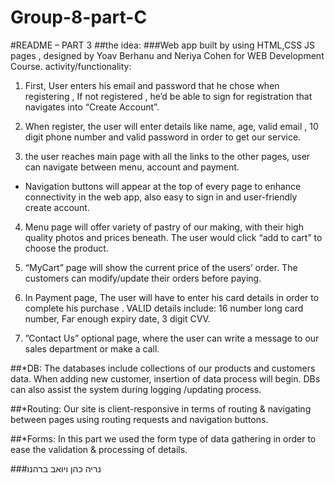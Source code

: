# Group-8-part-C

#README – PART 3
##the idea:
###Web app built by using HTML,CSS JS pages , designed by Yoav Berhanu and Neriya Cohen for WEB Development Course.
activity/functionality:
1)	First, User enters his email and password that he chose when registering , If not registered , he’d be able to sign for registration that navigates into “Create Account”.
   
2)	When register, the user will enter details like name,  age, valid email , 10 digit phone number and valid password in order to get our service.
   
3)	the user reaches main page with all the links to the other pages, user can navigate between menu, account and payment.
* Navigation buttons will appear at the top of every page to enhance connectivity in the web app, also easy to sign in and user-friendly create account.
  
4)	Menu page will offer variety of pastry of our making, with their high quality photos and prices beneath. The user would click “add to cart” to choose the product.
   
5)	“MyCart” page will show the current price of the users’ order. The customers can modify/update their orders before paying.
   
6)	In Payment page, The user will have to enter his card details in order to complete his purchase . VALID details include: 16 number long card number, Far enough expiry date, 3 digit CVV.
   
7)	”Contact Us” optional page, where the user can write a message to our sales department or make a call.

##*DB: 
The databases include collections of our products and customers data. When adding new customer, insertion of data process will begin. DBs can also assist the system during logging /updating process.  

##*Routing:
Our site is client-responsive in terms of routing & navigating between pages using routing requests and navigation buttons.

##*Forms: 
In this part we used the form type of data gathering in order to ease the validation & processing of details.


###נריה כהן ויואב ברהנו
